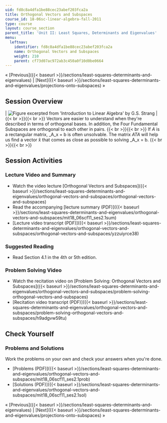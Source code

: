 ```yaml
---
uid: fd8c8a4dfa1be88cec23abef203fca2a
title: Orthogonal Vectors and Subspaces
course_id: 18-06sc-linear-algebra-fall-2011
type: course
layout: course_section
parent_title: 'Unit II: Least Squares, Determinants and Eigenvalues'
menu:
  leftnav:
    identifier: fd8c8a4dfa1be88cec23abef203fca2a
    name: Orthogonal Vectors and Subspaces
    weight: 210
    parent: cf73d07ac972ab3c450a0f10d0be0664
---
```


« [Previous]({{< baseurl >}}/sections/least-squares-determinants-and-eigenvalues) | [Next]({{< baseurl >}}/sections/least-squares-determinants-and-eigenvalues/projections-onto-subspaces) »

Session Overview
----------------

| ![Figure excerpted from 'Introduction to Linear Algebra' by G.S. Strang](https://open-learning-course-data-production.s3.amazonaws.com/18-06sc-linear-algebra-fall-2011/e63892dd4902faa7743895cabff081fb_2_1.jpg) |  {{< br >}}{{< br >}} Vectors are easier to understand when they're described in terms of orthogonal bases. In addition, the Four Fundamental Subspaces are orthogonal to each other in pairs. {{< br >}}{{< br >}} If _A_ is a rectangular matrix, _A_x = b is often unsolvable. The matrix _ATA_ will help us find a vector x̂ that comes as close as possible to solving _A_x = b. {{< br >}}{{< br >}}  

Session Activities
------------------

### Lecture Video and Summary

*   Watch the video lecture [Orthogonal Vectors and Subspaces]({{< baseurl >}}/sections/least-squares-determinants-and-eigenvalues/orthogonal-vectors-and-subspaces/orthogonal-vectors-and-subspaces)
*   Read the accompanying [lecture summary (PDF)]({{< baseurl >}}/sections/least-squares-determinants-and-eigenvalues/orthogonal-vectors-and-subspaces/mit18_06scf11_ses2.1sum)
*   [Lecture video transcript (PDF)]({{< baseurl >}}/sections/least-squares-determinants-and-eigenvalues/orthogonal-vectors-and-subspaces/orthogonal-vectors-and-subspaces/yzzuiyrce38)

### Suggested Reading

*   Read Section 4.1 in the 4th or 5th edition.

### Problem Solving Video

*   Watch the recitation video on [Problem Solving: Orthogonal Vectors and Subspaces]({{< baseurl >}}/sections/least-squares-determinants-and-eigenvalues/orthogonal-vectors-and-subspaces/problem-solving-orthogonal-vectors-and-subspaces)
*   [Recitation video transcript (PDF)]({{< baseurl >}}/sections/least-squares-determinants-and-eigenvalues/orthogonal-vectors-and-subspaces/problem-solving-orthogonal-vectors-and-subspaces/h9adgvw59tu)

Check Yourself
--------------

### Problems and Solutions

Work the problems on your own and check your answers when you're done.

*   [Problems (PDF)]({{< baseurl >}}/sections/least-squares-determinants-and-eigenvalues/orthogonal-vectors-and-subspaces/mit18_06scf11_ses2.1prob)
*   [Solutions (PDF)]({{< baseurl >}}/sections/least-squares-determinants-and-eigenvalues/orthogonal-vectors-and-subspaces/mit18_06scf11_ses2.1sol)

« [Previous]({{< baseurl >}}/sections/least-squares-determinants-and-eigenvalues) | [Next]({{< baseurl >}}/sections/least-squares-determinants-and-eigenvalues/projections-onto-subspaces) »